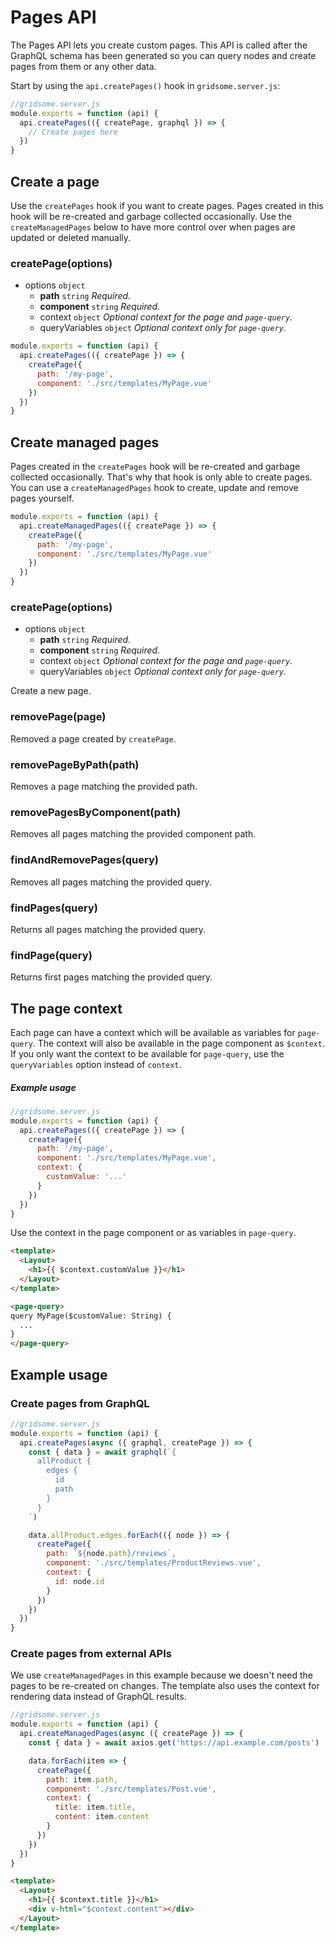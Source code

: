 # Pages API

The Pages API lets you create custom pages. This API is called after the GraphQL schema has been generated so you can query nodes and create pages from them or any other data.

Start by using the `api.createPages()` hook in `gridsome.server.js`:

```js
//gridsome.server.js
module.exports = function (api) {
  api.createPages(({ createPage, graphql }) => {
    // Create pages here
  })
}
```

## Create a page

Use the `createPages` hook if you want to create pages. Pages created in this hook will be re-created and garbage collected occasionally. Use the `createManagedPages` below to have more control over when pages are updated or deleted manually.

### createPage(options)

- options `object`
  - **path** `string` *Required.*
  - **component** `string` *Required.*
  - context `object` *Optional context for the page and `page-query`.*
  - queryVariables `object`  *Optional context only for `page-query`.*

```js
module.exports = function (api) {
  api.createPages(({ createPage }) => {
    createPage({
      path: '/my-page',
      component: './src/templates/MyPage.vue'
    })
  })
}
```

## Create managed pages

Pages created in the `createPages` hook will be re-created and garbage collected occasionally. That's why that hook is only able to create pages. You can use a `createManagedPages` hook to create, update and remove pages yourself. 

```js
module.exports = function (api) {
  api.createManagedPages(({ createPage }) => {
    createPage({
      path: '/my-page',
      component: './src/templates/MyPage.vue'
    })
  })
}
```

### createPage(options)

- options `object`
  - **path** `string` *Required.*
  - **component** `string` *Required.*
  - context `object` *Optional context for the page and `page-query`.*
  - queryVariables `object`  *Optional context only for `page-query`.*

Create a new page.

### removePage(page)

Removed a page created by `createPage`.

### removePageByPath(path)

Removes a page matching the provided path.

### removePagesByComponent(path)

Removes all pages matching the provided component path.

### findAndRemovePages(query)

Removes all pages matching the provided query.

### findPages(query)

Returns all pages matching the provided query.

### findPage(query)

Returns first pages matching the provided query.

## The page context

Each page can have a context which will be available as variables for `page-query`. The context will also be available in the page component as `$context`. If you only want the context to be available for `page-query`, use the `queryVariables` option instead of `context`.

##### Example usage

```js
//gridsome.server.js
module.exports = function (api) {
  api.createPages(({ createPage }) => {
    createPage({
      path: '/my-page',
      component: './src/templates/MyPage.vue',
      context: {
        customValue: '...'
      }
    })
  })
}
```

Use the context in the page component or as variables in `page-query`.

```html
<template>
  <Layout>
    <h1>{{ $context.customValue }}</h1>
  </Layout>
</template>

<page-query>
query MyPage($customValue: String) {
  ...
}
</page-query>
```

## Example usage

### Create pages from GraphQL

````js
//gridsome.server.js
module.exports = function (api) {
  api.createPages(async ({ graphql, createPage }) => {
    const { data } = await graphql(`{
      allProduct {
        edges {
          id
          path
        }
      }
    `)

    data.allProduct.edges.forEach(({ node }) => {
      createPage({
        path: `${node.path}/reviews`,
        component: './src/templates/ProductReviews.vue',
        context: {
          id: node.id
        }
      })
    })
  })
}
````

### Create pages from external APIs

We use `createManagedPages` in this example because we doesn't need the pages to be re-created on changes. The template also uses the context for rendering data instead of GraphQL results.

```js
//gridsome.server.js
module.exports = function (api) {
  api.createManagedPages(async ({ createPage }) => {
    const { data } = await axios.get('https://api.example.com/posts')

    data.forEach(item => {
      createPage({
        path: item.path,
        component: './src/templates/Post.vue',
        context: {
          title: item.title,
          content: item.content
        }
      })
    })
  })
}
```

```html
<template>
  <Layout>
    <h1>{{ $context.title }}</h1>
    <div v-html="$context.content"></div>
  </Layout>
</template>
```
